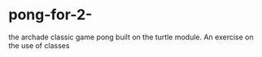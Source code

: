 # pong-for-2-
the archade classic game pong built on the turtle module. An exercise on the use of classes 

